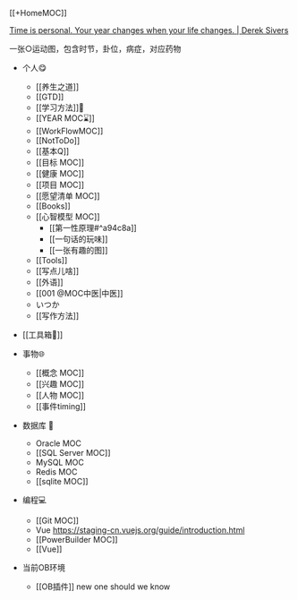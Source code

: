 [[+HomeMOC]]

[Time is personal. Your year changes when your life changes. | Derek Sivers](https://sive.rs/mny)


一张○运动图，包含时节，卦位，病症，对应药物


- 个人😋
	- [[养生之道]]
	- [[GTD]]
	- [[学习方法]]🔬
	- [[YEAR MOC⌛]]
	- [[WorkFlowMOC]]
	- [[NotToDo]]
	- [[基本Q]]
	- [[目标 MOC]]
	- [[健康 MOC]]
	- [[项目 MOC]]
	- [[愿望清单 MOC]]
	- [[Books]]
	- [[心智模型 MOC]]
		-  [[第一性原理#^a94c8a]]
		- [[一句话的玩味]]
		- [[一张有趣的图]]
	- [[Tools]]
	- [[写点儿啥]]
	- [[外语]]
	- [[001 @MOC中医|中医]]
	- いつか
	- [[写作方法]]

- [[工具箱🧰]]

- 事物🌐
	- [[概念 MOC]]
	- [[兴趣 MOC]]
	- [[人物 MOC]]
	- [[事件timing]]

- 数据库 🍻
	- Oracle MOC
	- [[SQL Server MOC]]
	- MySQL MOC
	- Redis MOC
	- [[sqlite MOC]]

- 编程💻
	- [[Git MOC]] 
	- Vue https://staging-cn.vuejs.org/guide/introduction.html
	- [[PowerBuilder MOC]]
	- [[Vue]]

- 当前OB环境
	- [[OB插件]]
new one should we know
